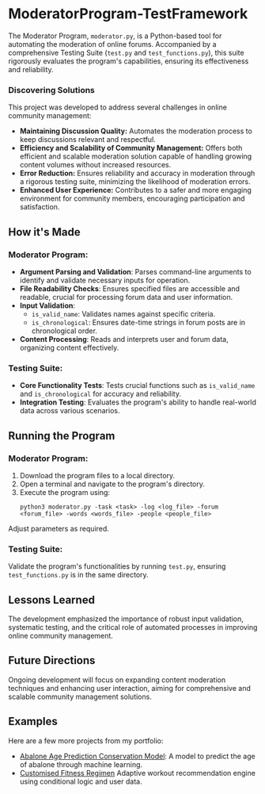 # ModeratorProgram-TestFramework
The Moderator Program, `moderator.py`, is a Python-based tool for automating the moderation of online forums. Accompanied by a comprehensive Testing Suite (`test.py` and `test_functions.py`), this suite rigorously evaluates the program's capabilities, ensuring its effectiveness and reliability.

### Discovering Solutions
This project was developed to address several challenges in online community management:
- **Maintaining Discussion Quality:** Automates the moderation process to keep discussions relevant and respectful.
- **Efficiency and Scalability of Community Management:** Offers both efficient and scalable moderation solution capable of handling growing content volumes without increased resources.
- **Error Reduction:** Ensures reliability and accuracy in moderation through a rigorous testing suite, minimizing the likelihood of moderation errors.
- **Enhanced User Experience:** Contributes to a safer and more engaging environment for community members, encouraging participation and satisfaction.

## How it's Made

### Moderator Program:
- **Argument Parsing and Validation**: Parses command-line arguments to identify and validate necessary inputs for operation.
- **File Readability Checks**: Ensures specified files are accessible and readable, crucial for processing forum data and user information.
- **Input Validation**:
  - `is_valid_name`: Validates names against specific criteria.
  - `is_chronological`: Ensures date-time strings in forum posts are in chronological order.
- **Content Processing**: Reads and interprets user and forum data, organizing content effectively.

### Testing Suite:
- **Core Functionality Tests**: Tests crucial functions such as `is_valid_name` and `is_chronological` for accuracy and reliability.
- **Integration Testing**: Evaluates the program's ability to handle real-world data across various scenarios.

## Running the Program

### Moderator Program:
1. Download the program files to a local directory.
2. Open a terminal and navigate to the program's directory.
3. Execute the program using:
   ```
   python3 moderator.py -task <task> -log <log_file> -forum <forum_file> -words <words_file> -people <people_file>
   ```
Adjust parameters as required.

### Testing Suite:
Validate the program's functionalities by running `test.py`, ensuring `test_functions.py` is in the same directory.

## Lessons Learned
The development emphasized the importance of robust input validation, systematic testing, and the critical role of automated processes in improving online community management.

## Future Directions
Ongoing development will focus on expanding content moderation techniques and enhancing user interaction, aiming for comprehensive and scalable community management solutions.

## Examples
Here are a few more projects from my portfolio:
- [Abalone Age Prediction Conservation Model](https://github.com/christy511/AbaloneAgePrediction-ConservationModels):
A model to predict the age of abalone through machine learning.
- [Customised Fitness Regimen](https://github.com/christy511/Customised-Fitness-Regimen)
Adaptive workout recommendation engine using conditional logic and user data.
